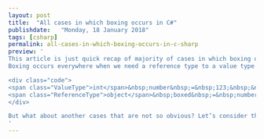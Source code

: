 ```yaml
---
layout: post
title:  "All cases in which boxing occurs in C#"
publishdate:   "Monday, 18 January 2018"
tags: [csharp]
permalink: all-cases-in-which-boxing-occurs-in-c-sharp
preview: '
This article is just quick recap of majority of cases in which boxing occurs in C#6.0 or higher.
Boxing occurs everywhere when we need a reference type to a value type. Here is the most popular example:

<div class="code">
<span class="ValueType">int</span>&nbsp;number&nbsp;=&nbsp;123;&nbsp;&nbsp;<br />
<span class="ReferenceType">object</span>&nbsp;boxed&nbsp;=&nbsp;number;
</div>

But what about another cases that are not so obvious? Let’s consider them.
'
---
```



